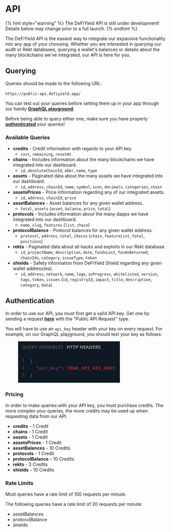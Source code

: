 # API

{% hint style="warning" %}
The DeFiYield API is still under development! Details below may change prior to a full launch.
{% endhint %}

The DeFiYield API is the easiest way to integrate our expansive functionality into any app of your choosing. Whether you are interested in querying our audit or Rekt databases, querying a wallet's balances or details about the many blockchains we've integrated, our API is here for you.

## Querying

Queries should be made to the following URL:

`https://public-api.defiyield.app/`

You can test out your queries before setting them up in your app through our handy [**GraphQL playground**](https://public-api.defiyield.app/graphql/).

Before being able to query either one, make sure you have properly [**authenticated**](api.md#authentication) your queries!

### Available Queries

* **credits** - Credit information with regards to your API key.
  * `cost`, `remaining`, `resetAt`
* **chains** - Includes information about the many blockchains we have integrated into our dashboard.
  * `id`, `absoluteChainId`, `abbr`, `name`, `type`
* **assets** - Paginated data about the many assets we have integrated into our dashboard.
  * `id`, `address`, `chainId`, `name`, `symbol`, `icon`, `decimals`, `categories`, `chain`
* **assetsPrices** - Price information regarding any of our integrated assets.
  * `id`, `address`, `chainId`, `price`
* **assetBalances** - Asset balances for any given wallet address.
  * `total`, `assets` (`asset`, `balance`, `price`, `total`)
* **protocols** - Includes information about the many dapps we have integrated into our dashboard.
  * `name`, `slug`, `features` (`list`, `chain`)
* **protocolBalance** - Protocol balances for any given wallet address.
  * `protocol`, `address`, `total`, `chains` (`chain`, `featureList`, `total`, `positions`)
* **rekts** - Paginated data about all hacks and exploits in our Rekt database.
  * `id`, `projectName`, `description`, `date`, `fundsLost`, `fundsReturned`, `chainIds`, `category`, `issueType`, `token`
* **shields** - Safety information from DeFiYield Shield regarding any given wallet address(es).
  * `id`, `address`, `network`, `name`, `logo`, `inProgress`, `whitelisted`, `version`, `tags`, `token`, `issues` (`id`, `registryId`, `impact`, `title`, `description`, `category`, `data`)

## Authentication

In order to use our API, you must first get a valid API key. Get one by sending a request [**here**](https://defiyield.zendesk.com/hc/en-us/requests/new) with the "Public API Request" type.

You will have to use an `api_key` header with your key on every request. For example, on our GraphQL playground, you should test your key as follows:

<figure><img src="../.gitbook/assets/image (1).png" alt=""><figcaption></figcaption></figure>

### Pricing

In order to make queries with your API key, you must purchase credits. The more complex your queries, the more credits may be used up when requesting data from our API.

* **credits** - 1 Credit
* **chains** - 1 Credit
* **assets** - 1 Credit
* **assetsPrices** - 1 Credit
* **assetBalances** - 10 Credits
* **protocols** - 1 Credit
* **protocolBalance** - 10 Credits
* **rekts** - 3 Credits
* **shields** - 10 Credits

### Rate Limits

Most queries have a rate limit of 100 requests per minute.

The following queries have a rate limit of 20 requests per minute:

* assetBalances
* protocolBalance
* shields
